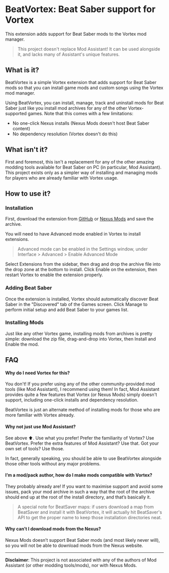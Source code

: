 # BeatVortex: Beat Saber support for Vortex

This extension adds support for Beat Saber mods to the Vortex mod manager.

> This project doesn't replace Mod Assistant! It can be used alongside it, and lacks many of Assistant's unique features.

## What is it?

BeatVortex is a simple Vortex extension that adds support for Beat Saber mods so that you can install game mods and custom songs using the Vortex mod manager.

Using BeatVortex, you can install, manage, track and uninstall mods for Beat Saber just like you install mod archives for any of the other Vortex-supported games. Note that this comes with a few limitations:

- No one-click Nexus installs (Nexus Mods doesn't host Beat Saber content)
- No dependency resolution (Vortex doesn't do this)

## What isn't it?

First and foremost, this isn't a replacement for any of the other amazing modding tools available for Beat Saber on PC (in particular, Mod Assistant). This project exists only as a simpler way of installing and managing mods for players who are already familiar with Vortex usage.

## How to use it?

### Installation

First, download the extension from [GitHub](https://github.com/agc93/beatvortex/actions) or [Nexus Mods](https://www.nexusmods.com/site/mods/96/) and save the archive.

You will need to have Advanced mode enabled in Vortex to install extensions.

> Advanced mode can be enabled in the Settings window, under Interface > Advanced > Enable Advanced Mode

Select Extensions from the sidebar, then drag and drop the archive file into the drop zone at the bottom to install. Click Enable on the extension, then restart Vortex to enable the extension properly.

### Adding Beat Saber

Once the extension is installed, Vortex should automatically discover Beat Saber in the "Discovered" tab of the Games screen. Click Manage to perform initial setup and add Beat Saber to your games list.

### Installing Mods

Just like any other Vortex game, installing mods from archives is pretty simple: download the zip file, drag-and-drop into Vortex, then Install and Enable the mod.

## FAQ

#### Why do I need Vortex for this?

You don't! If you prefer using any of the other community-provided mod tools (like Mod Assistant), I recommend using them! In fact, Mod Assistant provides quite a few features that Vortex (or Nexus Mods) simply doesn't support, including one-click installs and dependency resolution.

BeatVortex is just an alternate method of installing mods for those who are more familiar with Vortex already.

#### Why not just use Mod Assistant?

See above ⬆. Use what you prefer! Prefer the familiarity of Vortex? Use BeatVortex. Prefer the extra features of Mod Assistant? Use that. Got your own set of tools? Use those.

In fact, generally speaking, you should be able to use BeatVortex alongside those other tools without any major problems.

#### I’m a mod/pack author, how do I make mods compatible with Vortex?

They probably already are! If you want to maximise support and avoid some issues, pack your mod archive in such a way that the root of the archive should end up at the root of the install directory, and that’s basically it.

> A special note for BeatSaver maps: if users download a map from BeatSaver and install it with BeatVortex, it will actually hit BeatSaver's API to get the proper name to keep those installation directories neat.

#### Why can’t I download mods from the Nexus?

Nexus Mods doesn’t support Beat Saber mods (and most likely never will), so you will not be able to download mods from the Nexus website.

---

**Disclaimer**: This project is not associated with any of the authors of Mod Assistant (or other modding tools/mods), nor with Nexus Mods.